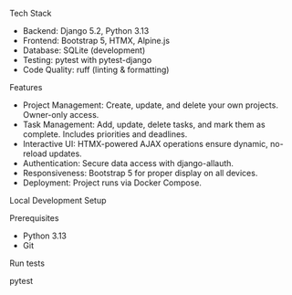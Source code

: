 Tech Stack

  - Backend: Django 5.2, Python 3.13
  - Frontend: Bootstrap 5, HTMX, Alpine.js
  - Database: SQLite (development)
  - Testing: pytest with pytest-django
  - Code Quality: ruff (linting & formatting)

  Features

  - Project Management: Create, update, and delete your own projects. Owner-only access.
  - Task Management: Add, update, delete tasks, and mark them as complete. Includes priorities and deadlines.
  - Interactive UI: HTMX-powered AJAX operations ensure dynamic, no-reload updates.
  - Authentication: Secure data access with django-allauth.
  - Responsiveness: Bootstrap 5 for proper display on all devices.
  - Deployment: Project runs via Docker Compose.

  Local Development Setup

  Prerequisites

  - Python 3.13
  - Git

  Run tests
  
  pytest
